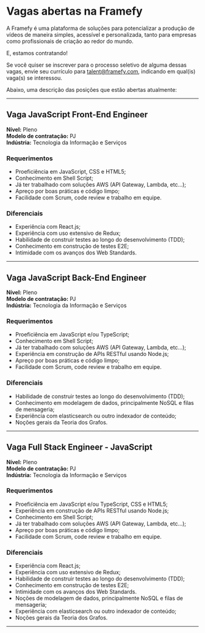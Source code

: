 # Vagas abertas na Framefy

A Framefy é uma plataforma de soluções para potencializar a produção de vídeos de maneira simples, acessível e personalizada, tanto para empresas como profissionais de criação ao redor do mundo.

E, estamos contratando!

Se você quiser se inscrever para o processo seletivo de alguma dessas vagas, envie seu currículo para [talent@framefy.com](mailto:talent@framefy.com), indicando em qual(is) vaga(s) se interessou.

Abaixo, uma descrição das posições que estão abertas atualmente:

---
## Vaga JavaScript Front-End Engineer


**Nível:** Pleno<br>
**Modelo de contratação:** PJ<br>
**Indústria:** Tecnologia da Informação e Serviços<br>

### Requerimentos
* Proeficiência em JavaScript, CSS e HTML5;
* Conhecimento em Shell Script;
* Já ter trabalhado com soluções AWS (API Gateway, Lambda, etc...);
* Apreço por boas práticas e código limpo;
* Facilidade com Scrum, code review e trabalho em equipe.

### Diferenciais
* Experiência com React.js;
* Experiência com uso extensivo de Redux;
* Habilidade de construir testes ao longo do desenvolvimento (TDD);
* Conhecimento em construção de testes E2E;
* Intimidade com os avanços dos Web Standards.

---

## Vaga JavaScript Back-End Engineer

**Nível:** Pleno<br>
**Modelo de contratação:** PJ<br>
**Indústria:** Tecnologia da Informação e Serviços<br>

### Requerimentos
* Proeficiência em JavaScript e/ou TypeScript;
* Conhecimento em Shell Script;
* Já ter trabalhado com soluções AWS (API Gateway, Lambda, etc...);
* Experiência em construção de APIs RESTful usando Node.js;
* Apreço por boas práticas e código limpo;
* Facilidade com Scrum, code review e trabalho em equipe.

### Diferenciais
* Habilidade de construir testes ao longo do desenvolvimento (TDD);
* Conhecimento em modelagem de dados, principalmente NoSQL e filas de mensageria;
* Experiência com elasticsearch ou outro indexador de conteúdo;
* Noções gerais da Teoria dos Grafos.

---

## Vaga Full Stack Engineer - JavaScript

**Nível:** Pleno<br>
**Modelo de contratação:** PJ<br>
**Indústria:** Tecnologia da Informação e Serviços<br>

### Requerimentos
* Proeficiência em JavaScript e/ou TypeScript, CSS e HTML5;
* Experiência em construção de APIs RESTful usando Node.js;
* Conhecimento em Shell Script;
* Já ter trabalhado com soluções AWS (API Gateway, Lambda, etc...);
* Apreço por boas práticas e código limpo;
* Facilidade com Scrum, code review e trabalho em equipe.

### Diferenciais
* Experiência com React.js;
* Experiência com uso extensivo de Redux;
* Habilidade de construir testes ao longo do desenvolvimento (TDD);
* Conhecimento em construção de testes E2E;
* Intimidade com os avanços dos Web Standards.
* Noções de modelagem de dados, principalmente NoSQL e filas de mensageria;
* Experiência com elasticsearch ou outro indexador de conteúdo;
* Noções gerais da Teoria dos Grafos.

---
